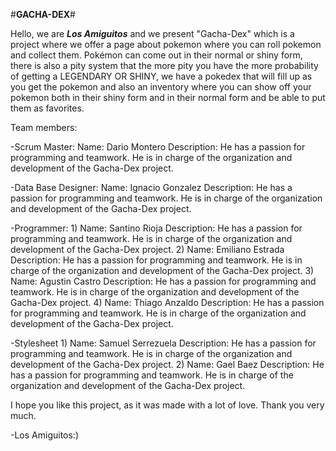 #**GACHA-DEX**#

Hello, we are ***Los Amiguitos*** and we present "Gacha-Dex" which is a project where we offer a page about pokemon where you can roll pokemon and collect them. Pokémon can come out in their normal or shiny form, there is also a pity system that the more pity you have the more probability of getting a LEGENDARY OR SHINY, we have a pokedex that will fill up as you get the pokemon and also an inventory where you can show off your pokemon both in their shiny form and in their normal form and be able to put them as favorites.

Team members:

-Scrum Master:
Name: Dario Montero
Description: He has a passion for programming and teamwork. He is in charge of the organization and development of the Gacha-Dex project.

-Data Base Designer:
Name: Ignacio Gonzalez
Description: He has a passion for programming and teamwork. He is in charge of the organization and development of the Gacha-Dex project.

-Programmer:
1)
Name: Santino Rioja
Description: He has a passion for programming and teamwork. He is in charge of the organization and development of the Gacha-Dex project.
2)
Name: Emiliano Estrada
Description: He has a passion for programming and teamwork. He is in charge of the organization and development of the Gacha-Dex project.
3)
Name: Agustin Castro
Description: He has a passion for programming and teamwork. He is in charge of the organization and development of the Gacha-Dex project.
4)
Name: Thiago Anzaldo
Description: He has a passion for programming and teamwork. He is in charge of the organization and development of the Gacha-Dex project.

-Stylesheet
1)
Name: Samuel Serrezuela
Description: He has a passion for programming and teamwork. He is in charge of the organization and development of the Gacha-Dex project.
2)
Name: Gael Baez
Description: He has a passion for programming and teamwork. He is in charge of the organization and development of the Gacha-Dex project.

I hope you like this project, as it was made with a lot of love. Thank you very much.
						
-Los Amiguitos:)
